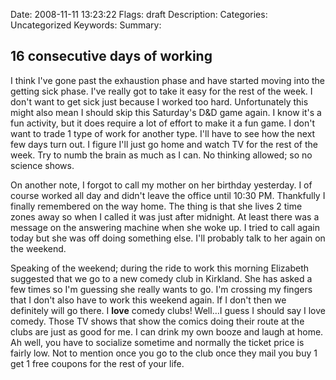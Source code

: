 Date: 2008-11-11 13:23:22
Flags: draft
Description:
Categories: Uncategorized
Keywords:
Summary:

## 16 consecutive days of working

I think I've gone past the exhaustion phase and have started moving into the getting sick phase.  I've really got to take it easy for the rest of the week.  I don't want to get sick just because I worked too hard.  Unfortunately this might also mean I should skip this Saturday's D&amp;D game again.  I know it's a fun activity, but it does require a lot of effort to make it a fun game.  I don't want to trade 1 type of work for another type.  I'll have to see how the next few days turn out.  I figure I'll just go home and watch TV for the rest of the week.  Try to numb the brain as much as I can.  No thinking allowed; so no science shows.

On another note, I forgot to call my mother on her birthday yesterday.  I of course worked all day and didn't leave the office until 10:30 PM.  Thankfully I finally remembered on the way home.  The thing is that she lives 2 time zones away so when I called it was just after midnight.  At least there was a message on the answering machine when she woke up.  I tried to call again today but she was off doing something else.  I'll probably talk to her again on the weekend.

Speaking of the weekend; during the ride to work this morning Elizabeth suggested that we go to a new comedy club in Kirkland.  She has asked a few times so I'm guessing she really wants to go.  I'm crossing my fingers that I don't also have to work this weekend again.  If I don't then we definitely will go there.  I <strong>love</strong> comedy clubs! Well…I guess I should say I love comedy.  Those TV shows that show the comics doing their route at the clubs are just as good for me.  I can drink my own booze and laugh at home.  Ah well, you have to socialize sometime and normally the ticket price is fairly low.  Not to mention once you go to the club once they mail you buy 1 get 1 free coupons for the rest of your life.

